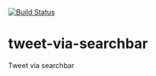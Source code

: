 [![Build Status](https://travis-ci.org/bgpat/tweet-via-searchbar.svg?branch=master)](https://travis-ci.org/bgpat/tweet-via-searchbar)

# tweet-via-searchbar
Tweet via searchbar
